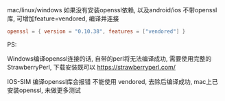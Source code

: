 
mac/linux/windows 如果没有安装openssl依赖, 以及android/ios 不带openssl库,  可增加feature=vendored, 编译并连接

```toml
openssl = { version = "0.10.38", features = ["vendored"] }
```

PS:

Windows编译openssl连接的话, 自带的perl将无法编译成功, 需要使用完整的StrawberryPerl, 下载安装既可以
https://strawberryperl.com/

IOS-SIM 编译openssl库会报错 不能使用 vendored, 去除后编译成功, mac上已安装openssl, 未做更多测试
